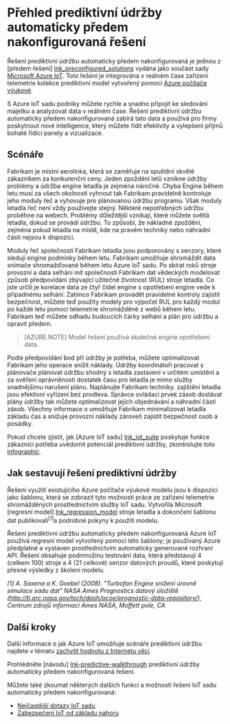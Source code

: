 <properties
 pageTitle="Prognostické údržbu předem řešení | Microsoft Azure"
 description="Popis prediktivní údržbu Azure IoT automaticky předem nakonfigurovaná řešení."
 services=""
 suite="iot-suite"
 documentationCenter=""
 authors="stevehob"
 manager="timlt"
 editor=""/>

<tags
 ms.service="iot-suite"
 ms.devlang="na"
 ms.topic="get-started-article"
 ms.tgt_pltfrm="na"
 ms.workload="na"
 ms.date="08/17/2016"
 ms.author="araguila"/>

# <a name="predictive-maintenance-preconfigured-solution-overview"></a>Přehled prediktivní údržby automaticky předem nakonfigurovaná řešení

Řešení *prediktivní údržbu* automaticky předem nakonfigurovaná je jednou z [předem řešení] [ lnk_preconfigured_solutions] vydána jako součást sady [Microsoft Azure IoT][lnk_iot_suite]. Toto řešení je integrována v reálném čase zařízení telemetrie kolekce prediktivní model vytvořený pomocí [Azure počítače výukové][lnk_machine_learning].


S Azure IoT sadu podniky můžete rychle a snadno připojit ke sledování majetku a analyzovat data v reálném čase. Řešení prediktivní údržbu automaticky předem nakonfigurovaná zabírá tato data a používá pro firmy poskytnout nové intelligence, který můžete řídit efektivity a vylepšení příjmů bohaté řídicí panely a vizualizace.

## <a name="the-scenario"></a>Scénáře

Fabrikam je místní aerolinka, která se zaměřuje na spuštění skvělé zákazníkem za konkurenční ceny. Jeden zpoždění letů vznikne údržby problémy a údržba engine letadla je zejména náročné. Chyba Engine během letu musí za všech okolností vyhnout tak Fabrikam pravidelně kontroluje jeho moduly řeč a vyhovuje pro plánovanou údržbu programu. Však moduly letadla řeč není vždy používejte stejný. Některé nepotřebných údržbu proběhne na webech. Problémy důležitější vznikají, které můžete světlá letadla, dokud se provádí údržbu. To způsobí, že nákladné zpoždění, zejména pokud letadla na místě, kde na pravém techniky nebo náhradní části nejsou k dispozici.

Moduly řeč společnosti Fabrikam letadla jsou podporovány s senzory, které sledují engine podmínky během letu. Fabrikam umožňuje shromáždit data snímače shromažďované během letu Azure IoT sadu. Po sbírat roků stroje provozní a data selhání mít společnosti Fabrikam dat vědeckých modelovat způsob předpovídání zbývající užitečné životnost (RUL) stroje letadla. Co jste určili je korelace data ze čtyř čidel engine s opotřebení engine vede k případnému selhání. Zatímco Fabrikam provádět pravidelné kontroly zajistit bezpečnost, můžete teď použity modely pro výpočet RUL pro každý modul po každé letu pomocí telemetrie shromážděné z webů během letu. Fabrikam teď můžete odhadu budoucích čárky selhání a plán pro údržbu a opravit předem.

> [AZURE.NOTE] Model řešení používá skutečné engine opotřebení data.

Podle předpovídání bod při údržby je potřeba, můžete optimalizovat Fabrikam jeho operace snížit náklady. Údržby koordinátoři pracovat s plánovače plánovat údržbu shodný s letadla zastavení v určitém umístění a za ověření oprávněnosti dostatek času pro letadla je mimo služby snadnějšímu narušení plánu. Naplánujte Fabrikam techniky. zajištění letadla jsou efektivní vyřízení bez prodleva. Správce ovládací prvek zásob dostávat plány údržby tak můžete optimalizovat jejich objednávání a náhradní části zásob. Všechny informace o umožňuje Fabrikam minimalizovat letadla základu čas a snižuje provozní náklady zároveň zajistit bezpečnost osob a posádky.

Pokud chcete zjistit, jak [Azure IoT sadu] [ lnk_iot_suite] poskytuje funkce zákazníci potřeba uvědomit potenciál prediktivní údržby, zkontrolujte toto [infographic][lnk_infographic].

## <a name="how-the-predictive-maintenance-solution-is-built"></a>Jak sestavují řešení prediktivní údržby

Řešení využití existujícího Azure počítače výukové modelu jsou k dispozici jako šablonu, která se zobrazit tyto možnosti práce ze zařízení telemetrie shromážděných prostřednictvím služby IoT sadu. Vytvořila Microsoft [regresní model] [ lnk_regression_model] stroje letadla a dokončení šablonu dat publikovali<sup>\[1\]</sup>a podrobné pokyny k použití modelu.

Řešení prediktivní údržbu automaticky předem nakonfigurovaná Azure IoT používá regresní model vytvořený pomocí této šablony; je používaný Azure předplatné a vystaven prostřednictvím automaticky generované rozhraní API. Řešení obsahuje podmnožinu testování data, která představují 4 (celkem 100) stroje a 4 (21 celkové) senzor datových proudů, které poskytují přesné výsledky z školení modelu.

*\[1\] A. Saxena a K. Goebel (2008). "Turbofan Engine snížení úrovně simulace sadu dat" NASA Ames Prognostics datový úložiště (http://ti.arc.nasa.gov/tech/dash/pcoe/prognostic-data-repository/), Centrum zdrojů informací Ames NASA, Moffett pole, CA*

## <a name="next-steps"></a>Další kroky

Další informace o jak Azure IoT umožňuje scénáře prediktivní údržbu najdete v tématu [zachytit hodnotu z Internetu věci][lnk_capture_value].

Prohlédněte [návodu] [ lnk-predictive-walkthrough] prediktivní údržby automaticky předem nakonfigurovaná řešení.

[lnk-predictive-walkthrough]: iot-suite-predictive-walkthrough.md
[lnk_preconfigured_solutions]: iot-suite-what-are-preconfigured-solutions.md
[lnk_iot_suite]: iot-suite-overview.md
[lnk_machine_learning]: https://azure.microsoft.com/services/machine-learning/
[lnk_infographic]: https://www.microsoft.com/server-cloud/predictivemaintenance/Index.html
[lnk_regression_model]: http://gallery.cortanaanalytics.com/Collection/Predictive-Maintenance-Template-3
[lnk_capture_value]: http://download.microsoft.com/download/0/7/D/07D394CE-185D-4B96-AC3C-9B61179F7080/Capture_value_from_the_Internet%20of%20Things_with_Predictive_Maintenance.PDF

Můžete také zkoumat některých dalších funkcí a možností řešení IoT sadu automaticky předem nakonfigurovaná:

- [Nejčastější dotazy IoT sadu][lnk-faq]
- [Zabezpečení IoT od základu nahoru][lnk-security-groundup]

[lnk-faq]: iot-suite-faq.md
[lnk-security-groundup]: securing-iot-ground-up.md
